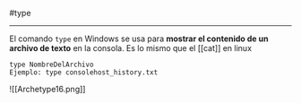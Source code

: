 #type

----

El comando `type` en Windows se usa para **mostrar el contenido de un archivo de texto** en la consola.
Es lo mismo que el [[cat]] en linux
```shell
type NombreDelArchivo
Ejemplo: type consolehost_history.txt
```
![[Archetype16.png]]